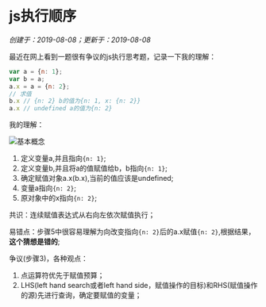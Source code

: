 # js执行顺序

*创建于：2019-08-08；更新于：2019-08-08*

最近在网上看到一题很有争议的js执行思考题，记录一下我的理解：

```javascript
var a = {n: 1};
var b = a;
a.x = a = {n: 2};
// 求值
b.x // {n: 2} b的值为{n: 1, x: {n: 2}}
a.x // undefined a的值为{n: 2}
```

我的理解：

![基本概念](https://gitee.com/gitsdn/img/raw/master/img/20200614144651.png)

1. 定义变量a,并且指向`{n: 1}`;
1. 定义变量b,并且将a的值赋值给b，b指向`{n: 1}`;
1. 确定赋值对象a.x(b.x),当前的值应该是undefined;
1. 变量a指向`{n: 2}`;
1. 原对象中的x指向`{n: 2}`;

共识：连续赋值表达式从右向左依次赋值执行；

易错点：步骤5中很容易理解为向改变指向`{n: 2}`后的a.x赋值`{n: 2}`,根据结果，**这个猜想是错的**;

争议(步骤3)，各种观点：
1. 点运算符优先于赋值预算；
1. LHS(left hand search或者left hand side，赋值操作的目标)和RHS(赋值操作的源)先进行查询，确定要赋值的变量；

